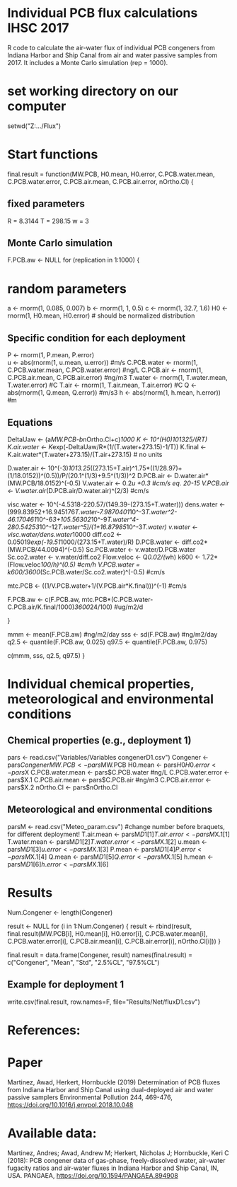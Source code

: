 # Individual PCB flux calculations IHSC 2017
R code to calculate the air-water flux of individual PCB congeners from Indiana Harbor and Ship Canal from air and water passive samples from 2017. It includes a Monte Carlo simulation (rep = 1000).

# set working directory on our computer
setwd("Z:.../Flux")

# Start functions

final.result = function(MW.PCB, H0.mean, H0.error, 
         C.PCB.water.mean, C.PCB.water.error, C.PCB.air.mean, C.PCB.air.error, nOrtho.Cl)
{

## fixed parameters

R = 8.3144
T = 298.15
w = 3

## Monte Carlo simulation

F.PCB.aw <- NULL
for (replication in 1:1000)
{

# random parameters

a <- rnorm(1, 0.085, 0.007)
b <- rnorm(1, 1, 0.5)
c <- rnorm(1, 32.7, 1.6)
H0 <- rnorm(1, H0.mean, H0.error) # should be normalized distribution

## Specific condition for each deployment
P <- rnorm(1, P.mean, P.error)					
u <- abs(rnorm(1, u.mean, u.error)) #m/s
C.PCB.water <- rnorm(1, C.PCB.water.mean, C.PCB.water.error) #ng/L
C.PCB.air <- rnorm(1, C.PCB.air.mean, C.PCB.air.error) #ng/m3
T.water <- rnorm(1, T.water.mean, T.water.error) #C 
T.air <- rnorm(1, T.air.mean, T.air.error) #C
Q <- abs(rnorm(1, Q.mean, Q.error)) #m/s3
h <- abs(rnorm(1, h.mean, h.error)) #m

## Equations

DeltaUaw <- (a*MW.PCB-b*nOrtho.Cl+c)*1000
K <- 10^(H0)*101325/(R*T)
K.air.water <- K*exp(-DeltaUaw/R*(1/(T.water+273.15)-1/T))
K.final <- K.air.water*(T.water+273.15)/(T.air+273.15) # no units
	
D.water.air <- 10^(-3)*1013.25*((273.15+T.air)^1.75*((1/28.97)+(1/18.0152))^(0.5))/P/(20.1^(1/3)+9.5^(1/3))^2
D.PCB.air <- D.water.air*(MW.PCB/18.0152)^(-0.5)
V.water.air <- 0.2*u +0.3 #cm/s eq. 20-15
V.PCB.air <- V.water.air*(D.PCB.air/D.water.air)^(2/3) #cm/s
	
visc.water <- 10^(-4.5318-220.57/(149.39-(273.15+T.water)))
dens.water <- (999.83952+16.945176*T.water-7.9870401*10^-3*T.water^2-46.170461*10^-6*3+105.56302*10^-9*T.water^4-280.54253*10^-12*T.water^5)/(1+16.87985*10^-3*T.water)
v.water <- visc.water/dens.water*10000
diff.co2 <- 0.05019*exp(-19.51*1000/(273.15+T.water)/R)
D.PCB.water <- diff.co2*(MW.PCB/44.0094)^(-0.5)
Sc.PCB.water <- v.water/D.PCB.water
Sc.co2.water <- v.water/diff.co2
Flow.veloc <- Q*0.02/(w*h)
k600 <- 1.72*(Flow.veloc*100/h)^(0.5) #cm/h
V.PCB.water = k600/3600*(Sc.PCB.water/Sc.co2.water)^(-0.5) #cm/s

mtc.PCB <- ((1/V.PCB.water+1/(V.PCB.air*K.final)))^(-1) #cm/s

F.PCB.aw <- c(F.PCB.aw, mtc.PCB*(C.PCB.water-C.PCB.air/K.final/1000)*3600*24/100) #ug/m2/d

}

mmm <- mean(F.PCB.aw)	#ng/m2/day
sss <- sd(F.PCB.aw)	#ng/m2/day
q2.5 <- quantile(F.PCB.aw, 0.025)
q97.5 <- quantile(F.PCB.aw, 0.975)

c(mmm, sss, q2.5, q97.5)
}

# Individual chemical properties, meteorological and environmental conditions

## Chemical properties (e.g., deployment 1)

pars <- read.csv("Variables/Variables congenerD1.csv")
Congener <- pars$Congener
MW.PCB <- pars$MW.PCB
H0.mean <- pars$H0
H0.error <- pars$X
C.PCB.water.mean <- pars$C.PCB.water #ng/L
C.PCB.water.error <- pars$X.1
C.PCB.air.mean <- pars$C.PCB.air #ng/m3
C.PCB.air.error <- pars$X.2
nOrtho.Cl <- pars$nOrtho.Cl

 ## Meteorological and environmental conditions

parsM <- read.csv("Meteo_param.csv") #change number before braquets, for different deployment!
T.air.mean <- parsM$D1[1]
T.air.error <- parsM$X.1[1]
T.water.mean <- parsM$D1[2]
T.water.error <- parsM$X.1[2]
u.mean <- parsM$D1[3]
u.error <- parsM$X.1[3]
P.mean <- parsM$D1[4]
P.error <- parsM$X.1[4]
Q.mean <- parsM$D1[5]
Q.error <- parsM$X.1[5]
h.mean <- parsM$D1[6]
h.error <- parsM$X.1[6]

# Results

Num.Congener <- length(Congener)

result <- NULL
for (i in 1:Num.Congener)
{
	result <- rbind(result, final.result(MW.PCB[i], H0.mean[i], H0.error[i], 
         C.PCB.water.mean[i], C.PCB.water.error[i], C.PCB.air.mean[i], C.PCB.air.error[i], nOrtho.Cl[i]))
}

final.result = data.frame(Congener, result)
names(final.result) = c("Congener", "Mean", "Std", "2.5%CL", "97.5%CL")

## Example for deployment 1

write.csv(final.result, row.names=F, file="Results/Net/fluxD1.csv")

 # References:
  # Paper
  
  Martinez, Awad, Herkert, Hornbuckle (2019) Determination of PCB fluxes from Indiana Harbor and Ship Canal using dual-deployed air and water passive samplers Environmental Pollution 244, 469-476, https://doi.org/10.1016/j.envpol.2018.10.048
  
  # Available data:
  
  Martinez, Andres; Awad, Andrew M; Herkert, Nicholas J; Hornbuckle, Keri C (2018): PCB congener data of gas-phase, freely-dissolved water, air-water fugacity ratios and air-water fluxes in Indiana Harbor and Ship Canal, IN, USA. PANGAEA, https://doi.org/10.1594/PANGAEA.894908
  

